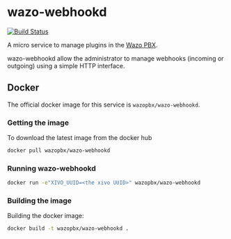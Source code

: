 # wazo-webhookd

[![Build Status](https://travis-ci.org/wazo-pbx/wazo-webhookd.svg?branch=master)](https://travis-ci.org/wazo-pbx/wazo-webhookd)

A micro service to manage plugins in the [Wazo PBX](http://wazo.community).


wazo-webhookd allow the administrator to manage webhooks (incoming or outgoing)
using a simple HTTP interface.


## Docker

The official docker image for this service is `wazopbx/wazo-webhookd`.


### Getting the image

To download the latest image from the docker hub

```sh
docker pull wazopbx/wazo-webhookd
```


### Running wazo-webhookd

```sh
docker run -e"XIVO_UUID=<the xivo UUID>" wazopbx/wazo-webhookd
```

### Building the image

Building the docker image:

```sh
docker build -t wazopbx/wazo-webhookd .
```
